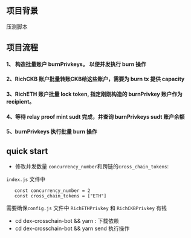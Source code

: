 ## 项目背景

压测脚本

## 项目流程

#### 1、 构造批量账户 burnPrivkeys。 以便并发执行 burn 操作
#### 2、RichCKB 账户批量转账CKB给这些账户，需要为 burn tx 提供 capacity
#### 3、RichETH 账户批量 lock token, 指定刚刚构造的 burnPrivkey 账户作为 recipient。
#### 4、等待 relay proof mint sudt 完成，并查询 burnPrivkeys sudt 账户余额
#### 5、burnPrivkeys 执行批量 burn 操作



## quick start

- 修改并发数量 `concurrency_number`和跨链的`cross_chain_tokens`:

`index.js` 文件中
```
   const concurrency_number = 2
   const cross_chain_tokens = ["ETH"]
```
需要确保`config.js` 文件中 `RichETHPrivkey` 和 `RichCKBPrivkey` 有钱


- cd dex-crosschain-bot && yarn : 下载依赖
- cd dex-crosschain-bot && yarn send 执行操作

